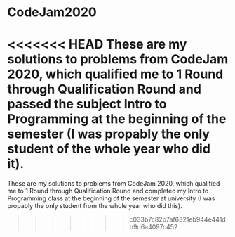 # CodeJam2020
<<<<<<< HEAD
These are my solutions to problems from CodeJam 2020, which qualified me to 1 Round through Qualification Round and passed the subject Intro to Programming at the beginning of the semester (I was propably the only student of the whole year who did it).
=======

These are my solutions to problems from CodeJam 2020, which qualified me to 1 Round through Qualification Round and completed my Intro to Programming class at the beginning of the semester at university (I was propably the only student from the whole year who did this).
>>>>>>> c033b7c82b7af6321eb944e441db9d6a4097c452
